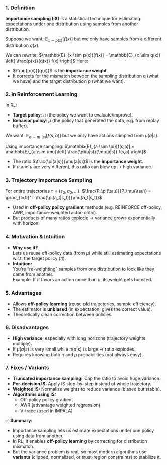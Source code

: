 ### 1. **Definition**
**Importance sampling (IS)** is a statistical technique for estimating expectations under one distribution using samples from another distribution.

Suppose we want: $\mathbb{E}_{x \sim p(x)}[f(x)]$
but we only have samples from a different distribution $q(x)$.

We can rewrite: $\mathbb{E}_{x \sim p(x)}[f(x)] = \mathbb{E}_{x \sim q(x)} \left[ \frac{p(x)}{q(x)} f(x) \right]$
Here:
- $\frac{p(x)}{q(x)}$ is the **importance weight**.
- It corrects for the mismatch between the sampling distribution q (what we have) and the target distribution p (what we want).
### 2. **In Reinforcement Learning**
In RL:
- **Target policy**: $\pi$ (the policy we want to evaluate/improve).
- **Behavior policy**: $\mu$ (the policy that generated the data, e.g. from replay buffer).
    
We want: $\mathbb{E}_{a \sim \pi(\cdot|s)}[f(s,a)]$
but we only have actions sampled from $\mu(a|s)$.

Using importance sampling: $\mathbb{E}_{a \sim \pi}[f(s,a)] = \mathbb{E}_{a \sim \mu}\left[ \frac{\pi(a|s)}{\mu(a|s)} f(s,a) \right]$
- The ratio $\frac{\pi(a|s)}{\mu(a|s)}$ is the **importance weight**.
- If $\pi$ and $\mu$ are very different, this ratio can blow up → high variance.

### 3. **Trajectory Importance Sampling**
For entire trajectories $\tau = (s_0,a_0,\ldots)$: $\frac{P_\pi(\tau)}{P_\mu(\tau)} = \prod_{t=0}^T \frac{\pi(a_t|s_t)}{\mu(a_t|s_t)}$
- Used in **off-policy policy gradient** methods (e.g. REINFORCE off-policy, AWR, importance-weighted actor-critic).
- But products of many ratios explode → variance grows exponentially with horizon.

### 4. **Motivation & Intuition**
- **Why use it?**  
    Lets us reuse off-policy data (from $\mu$) while still estimating expectations w.r.t. the target policy ($\pi$).
- **Intuition:**  
    You’re “re-weighting” samples from one distribution to look like they came from another.  
    Example: If $\pi$ favors an action more than $\mu$, its weight gets boosted.
### 5. **Advantages**
- Allows **off-policy learning** (reuse old trajectories, sample efficiency).
- The estimator is **unbiased** (in expectation, gives the correct value).
- Theoretically clean correction between policies.
### 6. **Disadvantages**
- **High variance**, especially with long horizons (trajectory weights multiply).
- If $\mu(a|s)$ is very small while $\pi(a|s)$ is large → ratio explodes.
- Requires knowing both $\pi$ and $\mu$ probabilities (not always easy).
### 7. **Fixes / Variants**
- **Truncated importance sampling:** Cap the ratio to avoid huge variance.
- **Per-decision IS:** Apply IS step-by-step instead of whole trajectory.
- **Weighted IS:** Normalize weights to reduce variance (biased but stable).
- **Algorithms using IS:**
    - Off-policy policy gradient
    - AWR (advantage weighted regression)
    - V-trace (used in IMPALA)

✅ **Summary:**
- Importance sampling lets us estimate expectations under one policy using data from another.
- In RL, it enables **off-policy learning** by correcting for distribution mismatch.
- But the variance problem is real, so most modern algorithms use **variants** (clipped, normalized, or trust-region constraints) to stabilize it.
    